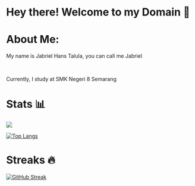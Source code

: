 # Hey there! Welcome to my Domain 🫡

<h1>About Me:</h1>

<p> My name is Jabriel Hans Talula, you can call me Jabriel </p>
<br>
<p> Currently, I study at SMK Negeri 8 Semarang </p>

# Stats 📊

<picture>
  <source
    srcset="https://github-readme-stats.vercel.app/api?username=jirbthagoras&show_icons=true&theme=radical"
    media="(prefers-color-scheme: dark)"
  />
  <source
    srcset="https://github-readme-stats.vercel.app/api?username=jirbthagoras&show_icons=true"
    media="(prefers-color-scheme: light), (prefers-color-scheme: no-preference)"
  />
  <img src="https://github-readme-stats.vercel.app/api?username=jirbthagoras&show_icons=true" />
</picture>

[![Top Langs](https://github-readme-stats.vercel.app/api/top-langs/?username=jirbthagoras&layout=donut-vertical)](https://github.com/anuraghazra/github-readme-stats)

# Streaks 🔥

<a href="https://git.io/streak-stats"><img src="https://streak-stats.demolab.com?user=jirbthagoras&theme=radical&card_width=490" alt="GitHub Streak" /></a>
